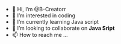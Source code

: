 - 👋 Hi, I’m @B-Creatorr
- 👀 I’m interested in coding
- 🌱 I’m currently learning Java script
- 💞️ I’m looking to collaborate on <strong>Java Sript</strong>
- 📫 How to reach me ...

<!---
B-Creatorr/B-Creatorr is a ✨ special ✨ repository because its `README.md` (this file) appears on your GitHub profile.
You can click the Preview link to take a look at your changes.
--->
